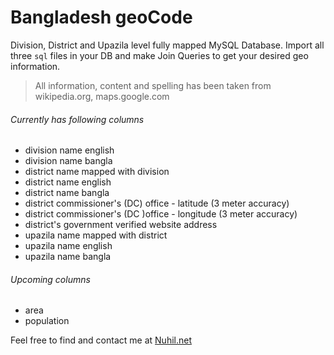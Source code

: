 Bangladesh geoCode
==================

Division, District and Upazila level fully mapped MySQL Database. Import all three `sql` files in your DB and make Join Queries to get your desired geo information. 

> All information, content and spelling has been taken from wikipedia.org, maps.google.com

###### Currently has following columns
* division name english
* division name bangla
* district name mapped with division
* district name english
* district name bangla
* district commissioner's (DC) office - latitude (3 meter accuracy)
* district commissioner's (DC )office - longitude (3 meter accuracy)
* district's government verified website address
* upazila name mapped with district
* upazila name english
* upazila name bangla

###### Upcoming columns
* area
* population

Feel free to find and contact me at [Nuhil.net](http://nuhil.net "Go To My Blog")